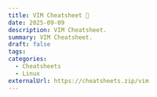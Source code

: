 ```yaml
---
title: VIM Cheatsheet 🔗
date: 2025-09-09
description: VIM Cheatsheet.
summary: VIM Cheatsheet.
draft: false
tags:
categories:
  - Cheatsheets
  - Linux
externalUrl: https://cheatsheets.zip/vim
---
```

